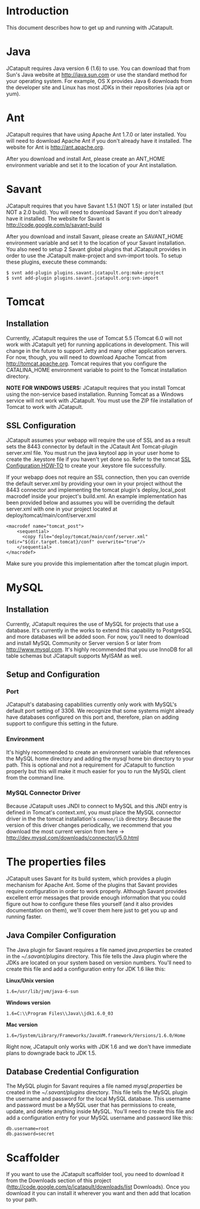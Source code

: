 # Introduction #

This document describes how to get up and running with JCatapult.

# Java #

JCatapult requires Java version 6 (1.6) to use. You can download that from Sun's Java website at http://java.sun.com or use the standard method for your operating system. For example, OS X provides Java 6 downloads from the developer site and Linux has most JDKs in their repositories (via apt or yum).

# Ant #

JCatapult requires that have using Apache Ant 1.7.0 or later installed. You will need to download Apache Ant if you don't already have it installed. The website for Ant is http://ant.apache.org.

After you download and install Ant, please create an ANT\_HOME environment variable and set it to the location of your Ant installation.

# Savant #

JCatapult requires that you have Savant 1.5.1 (NOT 1.5) or later installed (but NOT a 2.0 build). You will need to download Savant if you don't already have it installed. The website for Savant is http://code.google.com/p/savant-build

After you download and install Savant, please create an SAVANT\_HOME environment variable and set it to the location of your Savant installation. You also need to setup 2 Savant global plugins that JCatapult provides in order to use the JCatapult make-project and svn-import tools. To setup these plugins, execute these commands:

```
$ svnt add-plugin plugins.savant.jcatapult.org:make-project
$ svnt add-plugin plugins.savant.jcatapult.org:svn-import
```


# Tomcat #

## Installation ##

Currently, JCatapult requires the use of Tomcat 5.5 (Tomcat 6.0 will not work with JCatapult yet) for running applications in development. This will change in the future to support Jetty and many other application servers. For now, though, you will need to download Apache Tomcat from http://tomcat.apache.org. Tomcat requires that you configure the CATALINA\_HOME environment variable to point to the Tomcat installation directory.

**NOTE FOR WINDOWS USERS:** JCatapult requires that you install Tomcat using the non-service based installation. Running Tomcat as a Windows service will not work with JCatapult. You must use the ZIP file installation of Tomcat to work with JCatapult.

## SSL Configuration ##
JCatapult assumes your webapp will require the use of SSL and as a result sets the 8443 connector by default in the JCatault Ant Tomcat-plugin server.xml file.  You must run the java keytool app in your user home to create the .keystore file if you haven't yet done so.  Refer to the tomcat [SSL Configuration HOW-TO](http://tomcat.apache.org/tomcat-5.5-doc/ssl-howto.html) to create your .keystore file successfully.

If your webapp does not require an SSL connection, then you can override the default server.xml by providing your own in your project without the 8443 connector and implementing the tomcat plugin's deploy\_local\_post macrodef inside your project's build.xml.  An example implementation has been provided below and assumes you will be overriding the default server.xml with one in your project located at deploy/tomcat/main/conf/server.xml

```
<macrodef name="tomcat_post">
    <sequential>
      <copy file="deploy/tomcat/main/conf/server.xml" todir="${dir.target.tomcat}/conf" overwrite="true"/>
    </sequential>
</macrodef>
```

Make sure you provide this implementation after the tomcat plugin import.

# MySQL #

## Installation ##

Currently, JCatapult requires the use of MySQL for projects that use a database. It's currently in the works to extend this capability to PostgreSQL and more databases will be added soon. For now, you'll need to download and install MySQL Community or Server version 5 or later from http://www.mysql.com.  It's highly recommended that you use InnoDB for all table schemas but JCatapult supports MyISAM as well.

## Setup and Configuration ##

### Port ###

JCatapult's databasing capabilities currently only work with MySQL's default port setting of 3306.  We recognize that some systems might already have databases configured on this port and, therefore, plan on adding support to configure this setting in the future.

### Environment ###

It's highly recommended to create an environment variable that references the MySQL home directory and adding the mysql home bin directory to your path.  This is optional and not a requirement for JCatapult to function properly but this will make it much easier for you to run the MySQL client from the command line.

### MySQL Connector Driver ###

Because JCatapult uses JNDI to connect to MySQL and this JNDI entry is defined in Tomcat's context.xml, you must place the MySQL connector driver in the the tomcat installation's `common/lib` directory.  Because the version of this driver changes periodically, we recommend that you download the most current version from here -> http://dev.mysql.com/downloads/connector/j/5.0.html

# The properties files #

JCatapult uses Savant for its build system, which provides a plugin mechanism for Apache Ant. Some of the plugins that Savant provides require configuration in order to work properly. Although Savant provides excellent error messages that provide enough information that you could figure out how to configure these files yourself (and it also provides documentation on them), we'll cover them here just to get you up and running faster.

## Java Compiler Configuration ##

The Java plugin for Savant requires a file named _java.properties_ be created in the _~/.savant/plugins_ directory. This file tells the Java plugin where the JDKs are located on your system based on version numbers. You'll need to create this file and add a configuration entry for JDK 1.6 like this:

**Linux/Unix version**
```
1.6=/usr/lib/jvm/java-6-sun
```

**Windows version**
```
1.6=C:\\Program Files\\Java\\jdk1.6.0_03
```

**Mac version**
```
1.6=/System/Library/Frameworks/JavaVM.framework/Versions/1.6.0/Home
```

Right now, JCatapult only works with JDK 1.6 and we don't have immediate plans to downgrade back to JDK 1.5.

## Database Credential Configuration ##

The MySQL plugin for Savant requires a file named _mysql.properties_ be created in the _~/.savant/plugins_ directory. This file tells the MySQL plugin the username and password for the local MySQL database. This username and password must be a MySQL user that has permissions to create, update, and delete anything inside MySQL. You'll need to create this file and add a configuration entry for your MySQL username and password like this:

```
db.username=root
db.password=secret
```

# Scaffolder #

If you want to use the JCatapult scaffolder tool, you need to download it from the Downloads section of this project (http://code.google.com/p/jcatapult/downloads/list Downloads). Once you download it you can install it wherever you want and then add that location to your path.